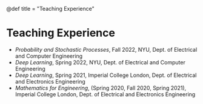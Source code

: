 @def title = "Teaching Experience"

# Teaching Experience

- *Probability and Stochastic Processes*, Fall 2022, NYU, Dept. of Electrical and Computer Engineering
- *Deep Learning*, Spring 2022, NYU, Dept. of Electrical and Computer Engineering
- *Deep Learning*, Spring 2021, Imperial College London, Dept. of Electrical and Electronics Engineering
- *Mathematics for Engineering*, (Spring 2020, Fall 2020, Spring 2021), Imperial College London, Dept. of Electrical and Electronics Engineering

